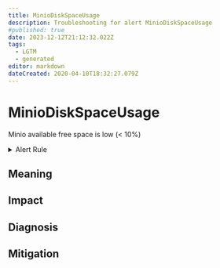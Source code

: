 ```yaml
---
title: MinioDiskSpaceUsage
description: Troubleshooting for alert MinioDiskSpaceUsage
#published: true
date: 2023-12-12T21:12:32.022Z
tags: 
  - LGTM
  - generated
editor: markdown
dateCreated: 2020-04-10T18:32:27.079Z
---
```


# MinioDiskSpaceUsage

Minio available free space is low (< 10%)

<details>
  <summary>Alert Rule</summary>

{{% rule "minio/minio-internal.yml" "MinioDiskSpaceUsage" %}}

{{% comment %}}

```yaml
alert: MinioDiskSpaceUsage
expr: disk_storage_available / disk_storage_total * 100 < 10
for: 0m
labels:
    severity: warning
annotations:
    summary: Minio disk space usage (instance {{ $labels.instance }})
    description: |-
        Minio available free space is low (< 10%)
          VALUE = {{ $value }}
          LABELS = {{ $labels }}
    runbook: https://github.com/srerun/prometheus-alerts/blob/main/content/runbooks/minio-internal/MinioDiskSpaceUsage.md

```

{{% /comment %}}

</details>


## Meaning
[//]: # "Short paragraph that explains what the alert means"


## Impact
[//]: # "What could / will happen if the alert is not addressed"



## Diagnosis
[//]: # "Steps to take to identify the cause of the problem"



## Mitigation
[//]: # "The steps necessary to resolve the alert"
